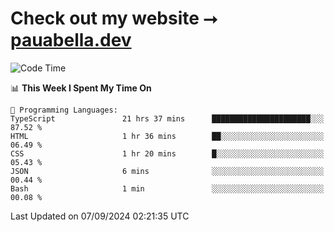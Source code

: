 # Check out my website ⭢ [pauabella.dev](https://pauabella.dev)

<!--START_SECTION:waka-->
![Code Time](http://img.shields.io/badge/Code%20Time-3%2C699%20hrs%2054%20mins-blue)

📊 **This Week I Spent My Time On** 

```text
💬 Programming Languages: 
TypeScript               21 hrs 37 mins      ██████████████████████░░░   87.52 % 
HTML                     1 hr 36 mins        ██░░░░░░░░░░░░░░░░░░░░░░░   06.49 % 
CSS                      1 hr 20 mins        █░░░░░░░░░░░░░░░░░░░░░░░░   05.43 % 
JSON                     6 mins              ░░░░░░░░░░░░░░░░░░░░░░░░░   00.44 % 
Bash                     1 min               ░░░░░░░░░░░░░░░░░░░░░░░░░   00.08 % 
```


 Last Updated on 07/09/2024 02:21:35 UTC
<!--END_SECTION:waka-->
